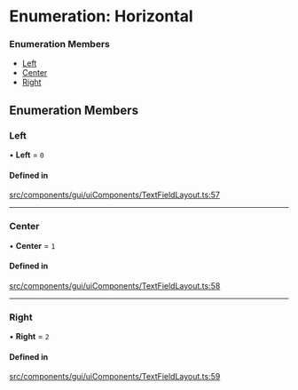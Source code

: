 # Enumeration: Horizontal

### Enumeration Members

- [Left](Horizontal.md#left)
- [Center](Horizontal.md#center)
- [Right](Horizontal.md#right)

## Enumeration Members

### Left

• **Left** = ``0``

#### Defined in

[src/components/gui/uiComponents/TextFieldLayout.ts:57](https://github.com/Orillusion/orillusion/blob/main/src/components/gui/uiComponents/TextFieldLayout.ts#L57)

___

### Center

• **Center** = ``1``

#### Defined in

[src/components/gui/uiComponents/TextFieldLayout.ts:58](https://github.com/Orillusion/orillusion/blob/main/src/components/gui/uiComponents/TextFieldLayout.ts#L58)

___

### Right

• **Right** = ``2``

#### Defined in

[src/components/gui/uiComponents/TextFieldLayout.ts:59](https://github.com/Orillusion/orillusion/blob/main/src/components/gui/uiComponents/TextFieldLayout.ts#L59)
